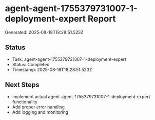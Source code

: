 # agent-agent-1755379731007-1-deployment-expert Report

Generated: 2025-08-18T18:28:51.523Z

## Status
- Task: agent-agent-1755379731007-1-deployment-expert
- Status: Completed
- Timestamp: 2025-08-18T18:28:51.523Z

## Next Steps
- Implement actual agent-agent-1755379731007-1-deployment-expert functionality
- Add proper error handling
- Add logging and monitoring
